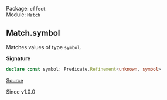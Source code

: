 Package: `effect`<br />
Module: `Match`<br />

## Match.symbol

Matches values of type `symbol`.

**Signature**

```ts
declare const symbol: Predicate.Refinement<unknown, symbol>
```

[Source](https://github.com/Effect-TS/effect/tree/main/packages/effect/src/Match.ts#L1039)

Since v1.0.0